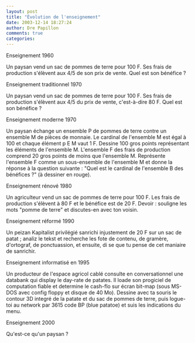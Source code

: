 ```yaml
---
layout: post
title: "Évolution de l'enseignement"
date: 2003-12-14 18:27:24
author: Dre Papillon
comments: true
categories: 
---
```



Enseignement 1960

Un paysan vend un sac de pommes de terre pour 100 F.  Ses frais de production s'élèvent aux 4/5 de son prix de vente.  Quel est son bénéfice ?
  
Enseignement traditionnel 1970

Un paysan vend un sac de pommes de terre pour 100 F.  Ses frais de production s'élèvent aux 4/5 du prix de vente, c'est-à-dire 80 F.  Quel est son bénéfice ?

Enseignement moderne 1970

Un paysan échange un ensemble P de pommes de terre contre un ensemble M de pièces de monnaie.  Le cardinal de l'ensemble M est égal à 100 et chaque élément p E M vaut 1 F.  Dessine 100 gros points représentant les éléments de l'ensemble M.  L'ensemble F des frais de production comprend 20 gros points de moins que
l'ensemble M.  Représente l'ensemble F comme un sous-ensemble de l'ensemble M et donne la réponse à la question suivante : "Quel est le cardinal de l'ensemble B des bénéfices ?" (à dessiner en rouge).

Enseignement rénové 1980

Un agriculteur vend un sac de pommes de terre pour 100 F.  Les frais de production s'élèvent à 80 F et le bénéfice est de 20 F.  Devoir : souligne les mots "pomme de terre" et discutes-en avec ton voisin.

Enseignement réformé 1990
  
Un peizan Kapitalist privilégié sanrichi injustement de 20 F sur un sac de patat ; analiz le tekst et recherche les fote de contenu, de gramère, d'ortograf, de ponctuassion, et ensuite, di se que tu pense de cet
maniaire de sanrichir.

Enseignement informatisé en 1995

Un producteur de l'espace agricol cablé consulte en conversationnel une databank qui display le day-rate de patates.  Il loade son progiciel de computation fiable et determine le cash-flo sur écran bit-map (sous MS-DOS
avec config floppy  et disque de 40 Mo).  Dessine avec ta souris le contour 3D integré de la patate et du sac de pommes de terre, puis logue-toi au network par 3615 code BP (blue patatoe) et suis les indications du menu.

Enseignement 2000

Qu'est-ce qu'un paysan ?